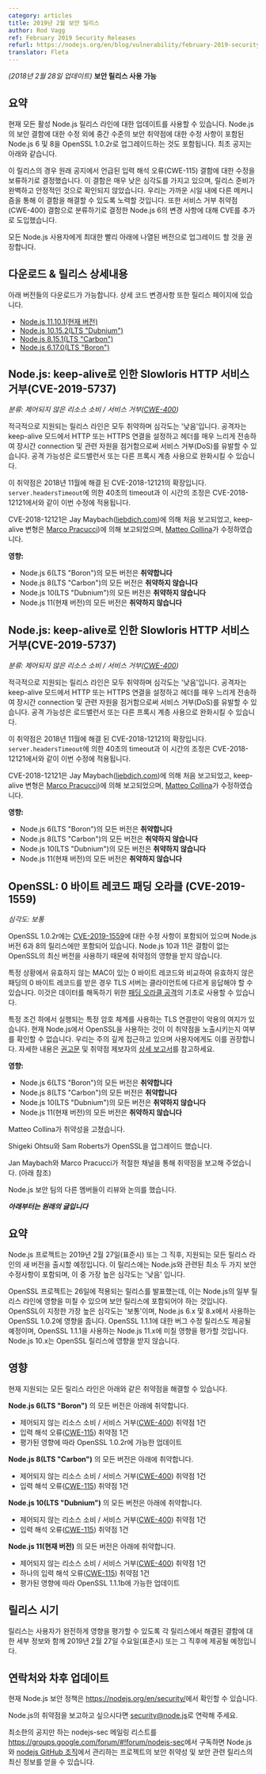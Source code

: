 ```yaml
---
category: articles
title: 2019년 2월 보안 릴리스
author: Rod Vagg
ref: February 2019 Security Releases
refurl: https://nodejs.org/en/blog/vulnerability/february-2019-security-releases
translator: Fleta
---
```


<!--
_(Update 28-February-2018)_ **Security releases available**
-->

_(2018년 2월 28일 업데이트)_ **보안 릴리스 사용 가능**


<!--
## Summary

Updates are now available for all active Node.js release lines. In addition to fixes for security flaws in Node.js, they also include upgrades of Node.js 6 and 8 to OpenSSL 1.0.2r which contains a fix for a moderate severity security vulnerability. The original announcement is included below.

For these releases, we have decided to withhold the fix for the Misinterpretation of Input ([CWE-115](https://cwe.mitre.org/data/definitions/115.html)) flaw mentioned in the original announcement. This flaw is very low severity and we are not satisfied that we had a complete and stable fix ready for release. We will be seeking to address this flaw via alternate mechanisms in the near future. In addition, we have introduced an additional CVE for a change in Node.js 6 that we have decided to classify as a Denial of Service ([CWE-400](https://cwe.mitre.org/data/definitions/400.html)) flaw.

We recommend that all Node.js users upgrade to a version listed below as soon as possible.
-->

## 요약 

현재 모든 활성 Node.js 릴리스 라인에 대한 업데이트를 사용할 수 있습니다. Node.js의 보안 결함에 대한 수정 외에 중간 수준의 보안 취약점에 대한 수정 사항이 포함된 Node.js 6 및 8을 OpenSSL 1.0.2r로 업그레이드하는 것도 포함됩니다. 최초 공지는 아래와 같습니다.

이 릴리스의 경우 원래 공지에서 언급된 입력 해석 오류(CWE-115) 결함에 대한 수정을 보류하기로 결정했습니다. 이 결함은 매우 낮은 심각도를 가지고 있으며, 릴리스 준비가 완벽하고 안정적인 것으로 확인되지 않았습니다. 우리는 가까운 시일 내에 다른 메커니즘을 통해 이 결함을 해결할 수 있도록 노력할 것입니다. 또한 서비스 거부 취약점(CWE-400) 결함으로 분류하기로 결정한 Node.js 6의 변경 사항에 대해 CVE를 추가로 도입했습니다.

모든 Node.js 사용자에게 최대한 빨리 아래에 나열된 버전으로 업그레이드 할 것을 권장합니다.

<!--
## Downloads & release details

Downloads are available for the following versions. Details of code changes can also be found on each release page.

* [Node.js 11.10.1 (Current)](https://nodejs.org/en/blog/release/v11.10.1)
* [Node.js 10.15.2 (LTS "Dubnium")](https://nodejs.org/en/blog/release/v10.15.2)
* [Node.js 8.15.1 (LTS "Carbon")](https://nodejs.org/en/blog/release/v8.15.1)
* [Node.js 6.17.0 (LTS "Boron")](https://nodejs.org/en/blog/release/v6.17.0)
-->

## 다운로드 & 릴리스 상세내용

아래 버전들의 다운로드가 가능합니다. 상세 코드 변경사항 또한 릴리스 페이지에 있습니다.

* [Node.js 11.10.1(현재 버전)](https://nodejs.org/en/blog/release/v11.10.1)
* [Node.js 10.15.2(LTS "Dubnium")](https://nodejs.org/en/blog/release/v10.15.2)
* [Node.js 8.15.1(LTS "Carbon")](https://nodejs.org/en/blog/release/v8.15.1)
* [Node.js 6.17.0(LTS "Boron")](https://nodejs.org/en/blog/release/v6.17.0)

<!--
## Node.js: Slowloris HTTP Denial of Service with keep-alive (CVE-2019-5737)

_Categorization: Uncontrolled Resource Consumption / Denial of Service ([CWE-400](https://cwe.mitre.org/data/definitions/400.html))_

All actively supported release lines are vulnerable and the severity is LOW. An attacker can cause a Denial of Service (DoS) by establishing an HTTP or HTTPS connection in keep-alive mode and by sending headers very slowly thereby keeping the connection and associated resources alive for a long period of time. Attack potential is mitigated by the use of a load balancer or other proxy layer.

This vulnerability is an extension of CVE-2018-12121, addressed in [November, 2018](https://nodejs.org/en/blog/vulnerability/november-2018-security-releases/). The 40 second timeout and its adjustment by `server.headersTimeout` apply to this fix as in CVE-2018-12121.

CVE-2018-12121 originally reported by Jan Maybach ([liebdich.com](https://liebdich.com)), keep-alive variant reported by [Marco Pracucci](https://twitter.com/pracucci) ([Voxnest](https://voxnest.com)), fixed by [Matteo Collina](https://twitter.com/matteocollina).

**Impact:**
* All versions of Node.js 6 (LTS "Boron") **are** vulnerable
* All versions of Node.js 8 (LTS "Carbon") **are** vulnerable
* All versions of Node.js 10 (LTS "Dubnium") **are** vulnerable
* All versions of Node.js 11 (Current) **are** vulnerable
-->

## Node.js: keep-alive로 인한 Slowloris HTTP 서비스 거부(CVE-2019-5737)

_분류: 제어되지 않은 리소스 소비 / 서비스 거부([CWE-400](https://cwe.mitre.org/data/definitions/400.html))_

적극적으로 지원되는 릴리스 라인은 모두 취약하며 심각도는 '낮음'입니다. 공격자는 keep-alive 모드에서 HTTP 또는 HTTPS 연결을 설정하고 헤더를 매우 느리게 전송하여 장시간 connection 및 관련 자원을 점거함으로써 서비스 거부(DoS)를 유발할 수 있습니다. 공격 가능성은 로드밸런서 또는 다른 프록시 계층 사용으로 완화시킬 수 있습니다.

이 취약점은 2018년 11월에 해결 된 CVE-2018-12121의 확장입니다. `server.headersTimeout`에 의한 40초의 timeout과 이 시간의 조정은 CVE-2018-12121에서와 같이 이번 수정에 적용됩니다.

CVE-2018-12121은 Jay Maybach([liebdich.com](https://liebdich.com/))에 의해 처음 보고되었고, keep-alive 변형은 [Marco Pracucci](https://twitter.com/pracucci))에 의해 보고되었으며, [Matteo Collina](https://twitter.com/matteocollina)가 수정하였습니다.

**영향:**
* Node.js 6(LTS "Boron")의 모든 버전은 **취약합니다**
* Node.js 8(LTS "Carbon")의 모든 버전은 **취약하지 않습니다**
* Node.js 10(LTS "Dubnium")의 모든 버전은 **취약하지 않습니다**
* Node.js 11(현재 버전)의 모든 버전은 **취약하지 않습니다**

<!--
## Node.js: Denial of Service with keep-alive HTTP connections (CVE-2019-5739)

_Categorization: Uncontrolled Resource Consumption / Denial of Service ([CWE-400](https://cwe.mitre.org/data/definitions/400.html))_

Keep-alive HTTP and HTTPS connections can remain open and inactive for up to 2 minutes in Node.js 6.16.0 and earlier. Node.js 8.0.0 introduced a dedicated [`server.keepAliveTimeout`](https://nodejs.org/api/http.html#http_server_keepalivetimeout) which defaults to 5 seconds. The behavior in Node.js 6.16.0 and earlier is a potential Denial of Service (DoS) attack vector. Node.js 6.17.0 introduces `server.keepAliveTimeout` and the 5-second default.

The original fix was submitted by [Timur Shemsedinov](https://github.com/tshemsedinov) ([nodejs/node#2534](https://github.com/nodejs/node/pull/2534)) and backported by [Matteo Collina](https://twitter.com/matteocollina).

**Impact:**
* All versions of Node.js 6 (LTS "Boron") **are** vulnerable
* All versions of Node.js 8 (LTS "Carbon") **are NOT** vulnerable
* All versions of Node.js 10 (LTS "Dubnium") **are NOT** vulnerable
* All versions of Node.js 11 (Current) **are NOT** vulnerable
-->

## Node.js: keep-alive로 인한 Slowloris HTTP 서비스 거부(CVE-2019-5737)

_분류: 제어되지 않은 리소스 소비 / 서비스 거부([CWE-400](https://cwe.mitre.org/data/definitions/400.html))_

적극적으로 지원되는 릴리스 라인은 모두 취약하며 심각도는 '낮음'입니다. 공격자는 keep-alive 모드에서 HTTP 또는 HTTPS 연결을 설정하고 헤더를 매우 느리게 전송하여 장시간 connection 및 관련 자원을 점거함으로써 서비스 거부(DoS)를 유발할 수 있습니다. 공격 가능성은 로드밸런서 또는 다른 프록시 계층 사용으로 완화시킬 수 있습니다.

이 취약점은 2018년 11월에 해결 된 CVE-2018-12121의 확장입니다. `server.headersTimeout`에 의한 40초의 timeout과 이 시간의 조정은 CVE-2018-12121에서와 같이 이번 수정에 적용됩니다.

CVE-2018-12121은 Jay Maybach([liebdich.com](https://liebdich.com/))에 의해 처음 보고되었고, keep-alive 변형은 [Marco Pracucci](https://twitter.com/pracucci))에 의해 보고되었으며, [Matteo Collina](https://twitter.com/matteocollina)가 수정하였습니다.

**영향:**
* Node.js 6(LTS "Boron")의 모든 버전은 **취약합니다**
* Node.js 8(LTS "Carbon")의 모든 버전은 **취약하지 않습니다**
* Node.js 10(LTS "Dubnium")의 모든 버전은 **취약하지 않습니다**
* Node.js 11(현재 버전)의 모든 버전은 **취약하지 않습니다**

<!--
## OpenSSL: 0-byte record padding oracle (CVE-2019-1559)

_Severity: MODERATE_

OpenSSL 1.0.2r contains a fix for [CVE-2019-1559](https://www.openssl.org/news/secadv/20190226.txt) and is included in the releases for Node.js versions 6 and 8 only. Node.js 10 and 11 are not impacted by this vulnerability as they use newer versions of OpenSSL which do not contain the flaw.

Under certain circumstances, a TLS server can be forced to respond differently to a client if a zero-byte record is received with an invalid _padding_ compared to a zero-byte record with an invalid _MAC_. This can be used as the basis of a [padding oracle attack](https://en.wikipedia.org/wiki/Padding_oracle_attack) to decrypt data.

Only TLS connections using certain ciphersuites executing under certain conditions are exploitable. We are currently unable to determine whether the use of OpenSSL in Node.js exposes this vulnerability. We are taking a cautionary approach and recommend the same for users. For more information, see the [advisory](https://www.openssl.org/news/secadv/20190226.txt) and a [detailed write-up](https://github.com/RUB-NDS/TLS-Padding-Oracles) by the reporters of the vulnerability.

**Impact:**
* All versions of Node.js 6 (LTS "Boron") **are** vulnerable
* All versions of Node.js 8 (LTS "Carbon") **are** vulnerable
* All versions of Node.js 10 (LTS "Dubnium") **are NOT** vulnerable
* All versions of Node.js 11 (Current) **are NOT** vulnerable
-->

## OpenSSL: 0 바이트 레코드 패딩 오라클 (CVE-2019-1559)

_심각도: 보통_

OpenSSL 1.0.2r에는 [CVE-2019-1559](https://www.openssl.org/news/secadv/20190226.txt)에 대한 수정 사항이 포함되어 있으며 Node.js 버전 6과 8의 릴리스에만 포함되어 있습니다. Node.js 10과 11은 결함이 없는 OpenSSL의 최신 버전을 사용하기 때문에 취약점의 영향을 받지 않습니다.

특정 상황에서 유효하지 않는 MAC이 있는 0 바이트 레코드와 비교하여 유효하지 않은 패딩의 0 바이트 레코드를 받은 경우 TLS 서버는 클라이언트에 다르게 응답해야 할 수 있습니다. 이것은 데이터를 해독하기 위한 [패딩 오라클 공격](https://en.wikipedia.org/wiki/Padding_oracle_attack)의 기초로 사용할 수 있습니다.

특정 조건 하에서 실행되는 특정 암호 체계를 사용하는 TLS 연결만이 악용의 여지가 있습니다. 현재 Node.js에서 OpenSSL을 사용하는 것이 이 취약점을 노출시키는지 여부를 확인할 수 없습니다. 우리는 주의 깊게 접근하고 있으며 사용자에게도 이를 권장합니다. 자세한 내용은 [권고문](https://www.openssl.org/news/secadv/20190226.txt) 및 취약점 제보자의 [상세 보고서](https://github.com/RUB-NDS/TLS-Padding-Oracles)를 참고하세요.

**영향:**
* Node.js 6(LTS "Boron")의 모든 버전은 **취약합니다**
* Node.js 8(LTS "Carbon")의 모든 버전은 **취약합니다**
* Node.js 10(LTS "Dubnium")의 모든 버전은 **취약하지 않습니다**
* Node.js 11(현재 버전)의 모든 버전은 **취약하지 않습니다**

<!--
## Acknowledgements

Matteo Collina for vulnerability fixes.

Shigeki Ohtsu and Sam Roberts for the OpenSSL upgrade.

Jan Maybach and Marco Pracucci for reporting vulnerabilities via the appropriate channels (see below).

Other members of the Node.js security team for reviews and discussion.

***Original post is included below***
-->

Matteo Collina가 취약성을 고쳤습니다.

Shigeki Ohtsu와 Sam Roberts가 OpenSSL을 업그레이드 했습니다.

Jan Maybach와 Marco Pracucci가 적절한 채널을 통해 취약점을 보고해 주었습니다. (아래 참조)

Node.js 보안 팀의 다른 멤버들이 리뷰와 논의를 했습니다.

**_아래부터는 원래의 글입니다_**

<!--
## Summary

The Node.js project will release new versions of all supported release lines on, or shortly after, Wednesday, February 27th, 2019 UTC. These releases will incorporate at least two security fixes specific to Node.js, the highest severity of which is 'low'.

The OpenSSL project has announced [releases](https://mta.openssl.org/pipermail/openssl-announce/2019-February/000145.html) for the 26th which may impact some release lines of Node.js and require inclusion in our security releases. The highest severity indicated by OpenSSL is ['moderate'](https://www.openssl.org/policies/secpolicy.html#moderate) and impacts OpenSSL 1.0.2 which is used by Node.js 6.x and 8.x. A bug-fix release for OpenSSL 1.1.1 will also be made available and we will assess the impact, if any, on Node.js 11.x which uses this version. Node.js 10.x will not be impacted by the OpenSSL releases.
-->

## 요약 

Node.js 프로젝트는 2019년 2월 27일(표준시) 또는 그 직후, 지원되는 모든 릴리스 라인의 새 버전을 출시할 예정입니다. 이 릴리스에는 Node.js와 관련된 최소 두 가지 보안 수정사항이 포함되며, 이 중 가장 높은 심각도는 '낮음' 입니다. 

OpenSSL 프로젝트는 26일에 적용되는 릴리스를 발표했는데, 이는 Node.js의 일부 릴리스 라인에 영향을 미칠 수 있으며 보안 릴리스에 포함되어야 하는 것입니다. OpenSSL이 지정한 가장 높은 심각도는 '보통'이며, Node.js 6.x 및 8.x에서 사용하는 OpenSSL 1.0.2에 영향을 줍니다. OpenSSL 1.1.1에 대한 버그 수정 릴리스도 제공될 예정이며, OpenSSL 1.1.1을 사용하는 Node.js 11.x에 미칠 영향을 평가할 것입니다. Node.js 10.x는 OpenSSL 릴리스에 영향을 받지 않습니다.

<!--
## Impact

Releases for all actively supported release lines will be made available to fix the following vulnerabilities.

All versions of **Node.js 6 (LTS "Boron")** are vulnerable to:
  * 1 Uncontrolled Resource Consumption / Denial of Service ([CWE-400](https://cwe.mitre.org/data/definitions/400.html)) vulnerability
  * 1 Misinterpretation of Input ([CWE-115](https://cwe.mitre.org/data/definitions/115.html)) vulnerability
  * Possible update to OpenSSL 1.0.2r depending on assessed impact

All versions of **Node.js 8 (LTS "Carbon")** are vulnerable to:
  * 1 Uncontrolled Resource Consumption / Denial of Service ([CWE-400](https://cwe.mitre.org/data/definitions/400.html)) vulnerability
  * 1 Misinterpretation of Input ([CWE-115](https://cwe.mitre.org/data/definitions/115.html)) vulnerability
  * Possible update to OpenSSL 1.0.2r depending on assessed impact

All versions of **Node.js 10 (LTS "Dubnium")** are vulnerable to:
  * 1 Uncontrolled Resource Consumption / Denial of Service ([CWE-400](https://cwe.mitre.org/data/definitions/400.html)) vulnerability
  * 1 Misinterpretation of Input ([CWE-115](https://cwe.mitre.org/data/definitions/115.html)) vulnerability

All versions of **Node.js 11 (Current)** are vulnerable to:
  * 1 Uncontrolled Resource Consumption / Denial of Service ([CWE-400](https://cwe.mitre.org/data/definitions/400.html)) vulnerability
  * 1 Misinterpretation of Input ([CWE-115](https://cwe.mitre.org/data/definitions/115.html)) vulnerability
  * Possible update to OpenSSL 1.1.1b depending on assessed impact
-->

## 영향

현재 지원되는 모든 릴리스 라인은 아래와 같은 취약점을 해결할 수 있습니다.

**Node.js 6(LTS "Boron")** 의 모든 버전은 아래에 취약합니다.
  * 제어되지 않는 리소스 소비 / 서비스 거부([CWE-400](https://cwe.mitre.org/data/definitions/400.html)) 취약점 1건
  * 입력 해석 오류([CWE-115](https://cwe.mitre.org/data/definitions/115.html)) 취약점 1건
  * 평가된 영향에 따라 OpenSSL 1.0.2r에 가능한 업데이트

**Node.js 8(LTS "Carbon")** 의 모든 버전은 아래에 취약합니다.
  * 제어되지 않는 리소스 소비 / 서비스 거부([CWE-400](https://cwe.mitre.org/data/definitions/400.html)) 취약점 1건
  * 입력 해석 오류([CWE-115](https://cwe.mitre.org/data/definitions/115.html)) 취약점 1건

**Node.js 10(LTS "Dubnium")** 의 모든 버전은 아래에 취약합니다.
  * 제어되지 않는 리소스 소비 / 서비스 거부([CWE-400](https://cwe.mitre.org/data/definitions/400.html)) 취약점 1건
  * 입력 해석 오류([CWE-115](https://cwe.mitre.org/data/definitions/115.html)) 취약점 1건

**Node.js 11(현재 버전)** 의 모든 버전은 아래에 취약합니다.
  * 제어되지 않는 리소스 소비 / 서비스 거부([CWE-400](https://cwe.mitre.org/data/definitions/400.html)) 취약점 1건
  * 하나의 입력 해석 오류([CWE-115](https://cwe.mitre.org/data/definitions/115.html)) 취약점 1건
  * 평가된 영향에 따라 OpenSSL 1.1.1b에 가능한 업데이트

<!--
## Release timing

Releases will be available at, or shortly after, Wednesday, February 27th, 2019 UTC, along with disclosure of the details for the flaws addressed in each release in order to allow for complete impact assessment by users.
-->

## 릴리스 시기

릴리스는 사용자가 완전하게 영향을 평가할 수 있도록 각 릴리스에서 해결된 결함에 대한 세부 정보와 함께 2019년 2월 27일 수요일(표준시) 또는 그 직후에 제공될 예정입니다.

<!--
## Contact and future updates

The current Node.js security policy can be found at https://nodejs.org/en/security/.

Please contact security@nodejs.org if you wish to report a vulnerability in Node.js.

Subscribe to the low-volume announcement-only nodejs-sec mailing list at https://groups.google.com/forum/#!forum/nodejs-sec to stay up to date on security vulnerabilities and security-related releases of Node.js and the projects maintained in the [nodejs GitHub organization](https://github.com/nodejs/).
-->

## 연락처와 차후 업데이트

현재 Node.js 보안 정책은 <https://nodejs.org/en/security/>에서 확인할 수 있습니다.

Node.js의 취약점을 보고하고 싶으시다면 <security@node.js>로 연락해 주세요.

최소한의 공지만 하는 nodejs-sec 메일링 리스트를 <https://groups.google.com/forum/#!forum/nodejs-sec>에서 구독하면 Node.js와 [nodejs GitHub 조직](https://github.com/nodejs/)에서 관리하는 프로젝트의 보안 취약성 및 보안 관련 릴리스의 최신 정보를 얻을 수 있습니다.